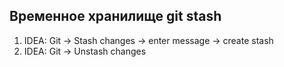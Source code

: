 ## Временное хранилище git stash
1. IDEA: Git -> Stash changes -> enter message -> create stash
2. IDEA: Git -> Unstash changes